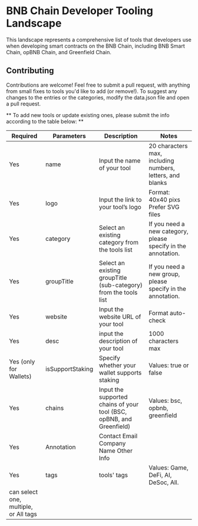 # BNB Chain Developer Tooling Landscape

This landscape represents a comprehensive list of tools that developers use when developing smart contracts on the BNB Chain, including BNB Smart Chain, opBNB Chain, and Greenfield Chain. 


## Contributing 
Contributions are welcome! Feel free to submit a pull request, with anything from small fixes to tools you'd like to add (or remove!). To suggest any changes to the entries or the categories, modify the data.json file and open a pull request.


** To add new tools or update existing ones, please submit the info according to the table below: **


| Required               | Parameters       | Description                                                          | Notes                                                         |
|------------------------|------------------|----------------------------------------------------------------------|---------------------------------------------------------------|
| Yes                    | name             | Input the name of your tool                                          | 20 characters max, including numbers, letters, and blanks     |
| Yes                    | logo             | Input the link to your tool’s logo                                   | Format: 40x40 pixs Prefer SVG files                           |
| Yes                    | category         | Select an existing category from the tools list                      | If you need a new category, please specify in the annotation. |
| Yes                    | groupTitle       | Select an existing groupTitle (sub-category) from the tools list     | If you need a new group, please specify in the annotation.    |
| Yes                    | website          | Input the website URL of your tool                                   | Format auto-check                                             |
| Yes                    | desc             | input the description of your tool                                   | 1000 characters max                                           |
| Yes (only for Wallets) | isSupportStaking | Specify whether your wallet supports staking                         | Values: true or false                                         |
| Yes                    | chains           | Input the supported chains of your tool (BSC, opBNB, and Greenfield) | Values: bsc, opbnb, greenfield                                |
| Yes                    | Annotation       | Contact Email Company Name Other Info                                |                                                               |
| Yes                    | tags       | tools' tags                                |     Values: Game, DeFi, AI, DeSoc, All.
can select one, multiple, or All tags                                                          |